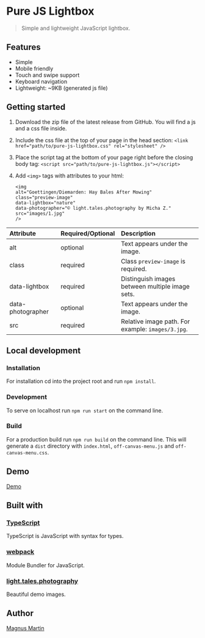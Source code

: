 # Pure JS Lightbox

> Simple and lightweight JavaScript lightbox.

## Features

- Simple
- Mobile friendly
- Touch and swipe support
- Keyboard navigation
- Lightweight: ~9KB (generated js file)

## Getting started

1. Download the zip file of the latest release from GitHub. You will find a js and a css file inside.
2. Include the css file at the top of your page in the head section:
   `<link href="path/to/pure-js-lightbox.css" rel="stylesheet" />`
3. Place the script tag at the bottom of your page right before the closing body tag:
   `<script src="path/to/pure-js-lightbox.js"></script>`
4. Add `<img>` tags with attributes to your html:

   ```
   <img
   alt="Goettingen/Diemarden: Hay Bales After Mowing"
   class="preview-image"
   data-lightbox="nature"
   data-photographer="© light.tales.photography by Micha Z."
   src="images/1.jpg"
   />
   ```

| Attribute         | Required/Optional | Description                                       |
|:------------------|-------------------|:--------------------------------------------------|
| alt               | optional          | Text appears under the image.                     |
| class             | required          | Class `preview-image` is required.                |
| data-lightbox     | required          | Distinguish images between multiple image sets.   |
| data-photographer | optional          | Text appears under the image.                     |     
| src               | required          | Relative image path. For example: `images/3.jpg`. |     

## Local development

### Installation

For installation cd into the project root and run `npm install`.

### Development

To serve on localhost run `npm run start` on the command line.

### Build

For a production build run `npm run build` on the command line.
This will generate a `dist` directory with `index.html`, `off-canvas-menu.js` and `off-canvas-menu.css`.

## Demo

[Demo](http://lightbox.mgnmrt.com)

## Built with

### [TypeScript](https://www.typescriptlang.org/)

TypeScript is JavaScript with syntax for types.

### [webpack](https://webpack.js.org/)

Module Bundler for JavaScript.

### [light.tales.photography](https://www.instagram.com/light.tales.photography/)

Beautiful demo images.

## Author

[Magnus Martin](https://mgnmrt.com/)
